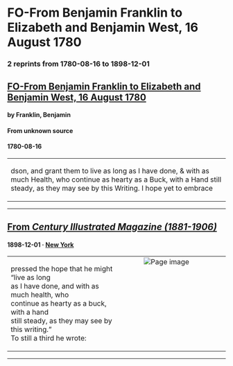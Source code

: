 
# FO-From Benjamin Franklin to Elizabeth and Benjamin West, 16 August 1780

### 2 reprints from 1780-08-16 to 1898-12-01

## [FO-From Benjamin Franklin to Elizabeth and Benjamin West, 16 August 1780](https://founders.archives.gov/documents/Franklin/01-33-02-0154)

#### by Franklin, Benjamin

#### From unknown source

#### 1780-08-16

<table style="width: 100%;"><tr><td style="width: 50%">

dson, and grant them to live as long as I have done, &amp; with as much Health, who continue as hearty as a Buck, with a Hand still steady, as they may see by this Writing. I hope yet to embrace
</td></tr></table>

---

## [From _Century Illustrated Magazine (1881-1906)_](https://archive.org/details/sim_century-illustrated-monthly-magazine_1898-12_57_2/page/n147/mode/1up?view=theater)

#### 1898-12-01 &middot; [New York](http://dbpedia.org/resource/New_York_City)

<table style="width: 100%;"><tr><td style="width: 50%">

  
pressed the hope that he might “live as long  
as I have done, and with as much health, who  
continue as hearty as a buck, with a hand  
still steady, as they may see by this writing.”  
To still a third he wrote:
</td><td style="width: 50%; max-height: 75%; margin: auto; display: block;">
<img alt="Page image" src="https://iiif.archive.org/iiif/sim_century-illustrated-monthly-magazine_1898-12_57_2&#0036;147/pct:17.720000,65.685745,35.760000,6.182505/600,/0/default.jpg"/>
</td>
</tr></table>

---


